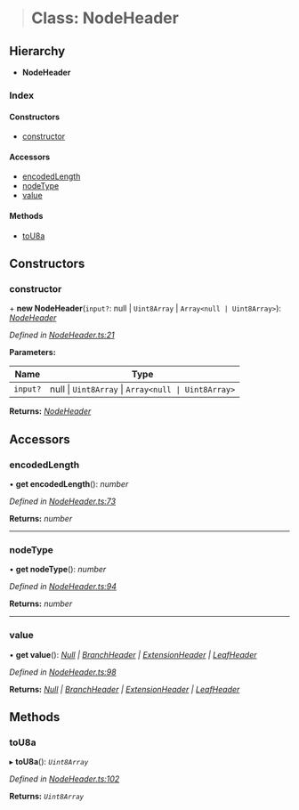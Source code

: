 > # Class: NodeHeader

## Hierarchy

* **NodeHeader**

### Index

#### Constructors

* [constructor](_nodeheader_.nodeheader.md#constructor)

#### Accessors

* [encodedLength](_nodeheader_.nodeheader.md#encodedlength)
* [nodeType](_nodeheader_.nodeheader.md#nodetype)
* [value](_nodeheader_.nodeheader.md#value)

#### Methods

* [toU8a](_nodeheader_.nodeheader.md#tou8a)

## Constructors

###  constructor

\+ **new NodeHeader**(`input?`: null | `Uint8Array` | `Array<null | Uint8Array>`): *[NodeHeader](_nodeheader_.nodeheader.md)*

*Defined in [NodeHeader.ts:21](https://github.com/polkadot-js/common/blob/e5ab357/packages/trie-codec/src/NodeHeader.ts#L21)*

**Parameters:**

Name | Type |
------ | ------ |
`input?` | null \| `Uint8Array` \| `Array<null \| Uint8Array>` |

**Returns:** *[NodeHeader](_nodeheader_.nodeheader.md)*

## Accessors

###  encodedLength

• **get encodedLength**(): *number*

*Defined in [NodeHeader.ts:73](https://github.com/polkadot-js/common/blob/e5ab357/packages/trie-codec/src/NodeHeader.ts#L73)*

**Returns:** *number*

___

###  nodeType

• **get nodeType**(): *number*

*Defined in [NodeHeader.ts:94](https://github.com/polkadot-js/common/blob/e5ab357/packages/trie-codec/src/NodeHeader.ts#L94)*

**Returns:** *number*

___

###  value

• **get value**(): *[Null](../modules/_nodeheader_.md#null) | [BranchHeader](../modules/_nodeheader_.md#branchheader) | [ExtensionHeader](../modules/_nodeheader_.md#extensionheader) | [LeafHeader](../modules/_nodeheader_.md#leafheader)*

*Defined in [NodeHeader.ts:98](https://github.com/polkadot-js/common/blob/e5ab357/packages/trie-codec/src/NodeHeader.ts#L98)*

**Returns:** *[Null](../modules/_nodeheader_.md#null) | [BranchHeader](../modules/_nodeheader_.md#branchheader) | [ExtensionHeader](../modules/_nodeheader_.md#extensionheader) | [LeafHeader](../modules/_nodeheader_.md#leafheader)*

## Methods

###  toU8a

▸ **toU8a**(): *`Uint8Array`*

*Defined in [NodeHeader.ts:102](https://github.com/polkadot-js/common/blob/e5ab357/packages/trie-codec/src/NodeHeader.ts#L102)*

**Returns:** *`Uint8Array`*